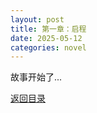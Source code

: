 ```yaml
---
layout: post
title: 第一章：启程
date: 2025-05-12
categories: novel
---
```


故事开始了...

[返回目录](/chapters/)
